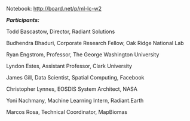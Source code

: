 
Notebook: http://board.net/p/ml-lc-w2

***Participants:***

Todd	Bascastow,	Director,	Radiant Solutions

Budhendra	Bhaduri,	Corporate Research Fellow,	Oak Ridge National Lab

Ryan	Engstrom,	Professor,	The George Washington University

Lyndon	Estes,	Assistant Professor,	Clark University

James	Gill,	Data Scientist, Spatial Computing,	Facebook

Christopher	Lynnes,	EOSDIS System Architect,	NASA

Yoni	Nachmany,	Machine Learning Intern,	Radiant.Earth

Marcos	Rosa,	Technical Coordinator,	MapBiomas